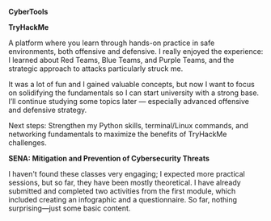 **CyberTools**

**TryHackMe** 

A platform where you learn through hands-on practice in safe environments, both offensive and defensive. I really enjoyed the experience: I learned about Red Teams, Blue Teams, and Purple Teams, and the strategic approach to attacks particularly struck me.

It was a lot of fun and I gained valuable concepts, but now I want to focus on solidifying the fundamentals so I can start university with a strong base. I’ll continue studying some topics later — especially advanced offensive and defensive strategy.

Next steps: Strengthen my Python skills, terminal/Linux commands, and networking fundamentals to maximize the benefits of TryHackMe challenges.

**SENA: Mitigation and Prevention of Cybersecurity Threats**  

I haven't found these classes very engaging; I expected more practical sessions, but so far, they have been mostly theoretical. I have already submitted and completed two activities from the first module, which included creating an infographic and a questionnaire. So far, nothing surprising—just some basic content.
